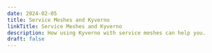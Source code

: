 ```yaml
---
date: 2024-02-05
title: Service Meshes and Kyverno
linkTitle: Service Meshes and Kyverno
description: How using Kyverno with service meshes can help you.
draft: false
---
```


